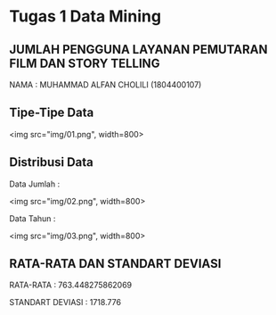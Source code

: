 # Tugas 1 Data Mining

## JUMLAH PENGGUNA LAYANAN PEMUTARAN FILM DAN STORY TELLING

NAMA : MUHAMMAD ALFAN CHOLILI (1804400107)



## Tipe-Tipe Data

<img src="img/01.png", width=800>

## Distribusi Data

Data Jumlah :

<img src="img/02.png", width=800>

Data Tahun :

<img src="img/03.png", width=800>

## RATA-RATA DAN STANDART DEVIASI

RATA-RATA : 763.448275862069

STANDART DEVIASI : 1718.776

